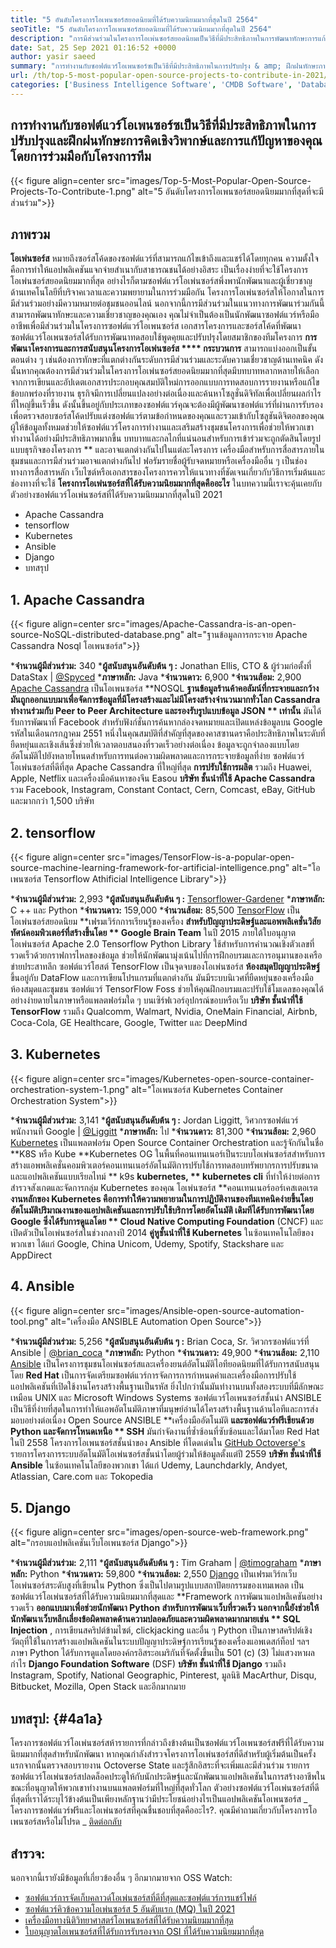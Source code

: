 ```yaml
---
title: "5 อันดับโครงการโอเพนซอร์สยอดนิยมที่ได้รับความนิยมมากที่สุดในปี 2564" 
seoTitle: "5 อันดับโครงการโอเพนซอร์สยอดนิยมที่ได้รับความนิยมมากที่สุดในปี 2564" 
description: "การมีส่วนร่วมในโครงการโอเพ่นซอร์สยอดนิยมเป็นวิธีที่มีประสิทธิภาพในการพัฒนาทักษะการแก้ปัญหาของคุณโดยร่วมมือกับโครงการทีม" 
date: Sat, 25 Sep 2021 01:16:52 +0000
author: yasir saeed
summary: "การทำงานกับซอฟต์แวร์โอเพนซอร์ซเป็นวิธีที่มีประสิทธิภาพในการปรับปรุง & amp; ฝึกฝนทักษะการคิดอย่างมีวิจารณญาณและการแก้ปัญหาของคุณโดยร่วมมือกับโครงการทีม" 
url: /th/top-5-most-popular-open-source-projects-to-contribute-in-2021/
categories: ['Business Intelligence Software', 'CMDB Software', 'Database Management Software', 'Deployment Tools', 'Learning Management System', 'Rapid Application Development', 'Software Development']
---
```


## การทำงานกับซอฟต์แวร์โอเพนซอร์ซเป็นวิธีที่มีประสิทธิภาพในการปรับปรุงและฝึกฝนทักษะการคิดเชิงวิพากษ์และการแก้ปัญหาของคุณโดยการร่วมมือกับโครงการทีม

{{< figure align=center src="images/Top-5-Most-Popular-Open-Source-Projects-To-Contribute-1.png" alt="5 อันดับโครงการโอเพนซอร์สยอดนิยมมากที่สุดที่จะมีส่วนร่วม">}}


## **ภาพรวม** 
**โอเพ่นซอร์ส**  หมายถึงซอร์สโค้ดของซอฟต์แวร์ที่สามารถแก้ไขเข้าถึงและแชร์ได้โดยทุกคน ความตั้งใจคือการทำให้แอปพลิเคชันแจกจ่ายสำเนากับสาธารณชนได้อย่างอิสระ เป็นเรื่องง่ายที่จะใช้โครงการโอเพ่นซอร์สยอดนิยมมากที่สุด อย่างไรก็ตามซอฟต์แวร์โอเพ่นซอร์สพึ่งพานักพัฒนาและผู้เชี่ยวชาญด้านเทคโนโลยีที่บริจาคเวลาและความพยายามในการร่วมมือกัน โครงการโอเพ่นซอร์สให้โอกาสในการมีส่วนร่วมอย่างมีความหมายต่อชุมชนออนไลน์ นอกจากนี้การมีส่วนร่วมในแนวทางการพัฒนาร่วมกันนี้สามารถพัฒนาทักษะและความเชี่ยวชาญของคุณเอง
คุณไม่จำเป็นต้องเป็นนักพัฒนาซอฟต์แวร์หรือมืออาชีพเพื่อมีส่วนร่วมในโครงการซอฟต์แวร์โอเพนซอร์ส เอกสารโครงการและซอร์สโค้ดที่พัฒนาซอฟต์แวร์โอเพนซอร์สได้รับการพัฒนาทดสอบใช้พูดคุยและปรับปรุงโดยสมาชิกของทีมโครงการ **การพัฒนาโครงการและการสนับสนุนโครงการโอเพ่นซอร์ส  ****  กระบวนการ**  สามารถแบ่งออกเป็นขั้นตอนต่าง ๆ เช่นต้องการทักษะที่แตกต่างกันระดับการมีส่วนร่วมและระดับความเชี่ยวชาญด้านเทคนิค ดังนั้นหากคุณต้องการมีส่วนร่วมในโครงการโอเพ่นซอร์สยอดนิยมมากที่สุดมีบทบาทหลากหลายให้เลือกจากการเขียนและอัปเดตเอกสารประกอบคุณสมบัติใหม่การออกแบบการทดสอบการรายงานหรือแก้ไขข้อบกพร่องที่รายงาน
ธุรกิจมีการเปลี่ยนแปลงอย่างต่อเนื่องและค้นหาโซลูชั่นดิจิทัลเพื่อเปลี่ยนผลกำไรที่ใหญ่ขึ้นเร็วขึ้น ดังนั้นขึ้นอยู่กับประเภทของซอฟต์แวร์คุณจะต้องมีผู้พัฒนาซอฟต์แวร์ที่ผ่านการรับรองเพื่อตรวจสอบซอร์สโค้ดปรับแต่งซอฟต์แวร์ตามข้อกำหนดของคุณและรวมเข้ากับโซลูชันดิจิตอลของคุณ ผู้ให้ข้อมูลทั้งหมดช่วยให้ซอฟต์แวร์โครงการทำงานและเสริมสร้างชุมชนโครงการเพื่อช่วยให้พวกเขาทำงานได้อย่างมีประสิทธิภาพมากขึ้น บทบาทและกลไกที่แน่นอนสำหรับการเข้าร่วมจะถูกตัดสินโดยรูปแบบธุรกิจของโครงการ ** และอาจแตกต่างกันไปในแต่ละโครงการ เครื่องมือสำหรับการสื่อสารภายในชุมชนและการมีส่วนร่วมอาจแตกต่างกันไป ฟอรัมรายชื่อผู้รับจดหมายหรือเครื่องมืออื่น ๆ เป็นช่องทางการสื่อสารหลัก เว็บไซต์หรือเอกสารของโครงการควรให้แนวทางที่ชัดเจนเกี่ยวกับวิธีการเริ่มต้นและช่องทางที่จะใช้
**โครงการโอเพ่นซอร์สที่ได้รับความนิยมมากที่สุดคืออะไร**  ในบทความนี้เราจะคุ้นเคยกับตัวอย่างซอฟต์แวร์โอเพ่นซอร์สที่ได้รับความนิยมมากที่สุดในปี 2021
  * Apache Cassandra
  * tensorflow
  * Kubernetes
  * Ansible
  * Django
  * บทสรุป

## 1. Apache Cassandra

{{< figure align=center src="images/Apache-Cassandra-is-an-open-source-NoSQL-distributed-database.png" alt="ฐานข้อมูลการกระจาย Apache Cassandra Nosql โอเพนซอร์ส">}}

  ***จำนวนผู้มีส่วนร่วม:**  340
  ***ผู้สนับสนุนอันดับต้น ๆ :**  Jonathan Ellis, CTO & ผู้ร่วมก่อตั้งที่ DataStax | [@Spyced][1]
  ***ภาษาหลัก:**  Java
  ***จำนวนดาว:**  6,900
  ***จำนวนส้อม:**  2,900
[Apache Cassandra][2] เป็นโอเพนซอร์ส **NOSQL  **ฐานข้อมูลร้านค้าคอลัมน์ที่กระจายและกว้าง มันถูกออกแบบมาเพื่อจัดการข้อมูลที่มีโครงสร้างและไม่มีโครงสร้างจำนวนมากทั่วโลก Cassandra ทำงานร่วมกับ Peer to Peer Architecture และรองรับรูปแบบข้อมูล JSON **  เท่านั้น**  มันได้รับการพัฒนาที่ Facebook สำหรับฟังก์ชั่นการค้นหากล่องจดหมายและเปิดแหล่งข้อมูลบน Google รหัสในเดือนกรกฎาคม 2551
หนึ่งในคุณสมบัติที่สำคัญที่สุดของคาสซานดราคือประสิทธิภาพในระดับที่ยืดหยุ่นและเชิงเส้นซึ่งช่วยให้เวลาตอบสนองที่รวดเร็วอย่างต่อเนื่อง ข้อมูลจะถูกจำลองแบบโดยอัตโนมัติไปยังหลายโหนดสำหรับการทนต่อความผิดพลาดและการกระจายข้อมูลที่ง่าย ซอฟต์แวร์โอเพ่นซอร์สที่ดีที่สุด Apache Cassandra ที่ใหญ่ที่สุด **การปรับใช้การผลิต**  รวมถึง Huawei, Apple, Netflix และเครื่องมือค้นหาของจีน Easou
**บริษัท ชั้นนำที่ใช้ Apache Cassandra**  รวม Facebook, Instagram, Constant Contact, Cern, Comcast, eBay, GitHub และมากกว่า 1,500 บริษัท

## 2. tensorflow

{{< figure align=center src="images/TensorFlow-is-a-popular-open-source-machine-learning-framework-for-artificial-intelligence.png" alt="โอเพนซอร์ส Tensorflow Athificial Intelligence Library">}}

  ***จำนวนผู้มีส่วนร่วม:**  2,993
  ***ผู้สนับสนุนอันดับต้น ๆ :**  [Tensorflower-Gardener][3]
  ***ภาษาหลัก:**  C ++ และ Python
  ***จำนวนดาว:**  159,000
  ***จำนวนส้อม:**  85,500
[TensorFlow][4] เป็นโอเพ่นซอร์สยอดนิยม **เฟรมเวิร์กการเรียนรู้ของเครื่อง  **สำหรับปัญญาประดิษฐ์และแอพพลิเคชั่นวิสัยทัศน์คอมพิวเตอร์ที่สร้างขึ้นโดย **  Google Brain Team**  ในปี 2015 ภายใต้ใบอนุญาตโอเพ่นซอร์ส Apache 2.0 Tensorflow Python Library ใช้สำหรับการคำนวณเชิงตัวเลขที่รวดเร็วด้วยกราฟการไหลของข้อมูล ช่วยให้นักพัฒนามุ่งเน้นไปที่การฝึกอบรมและการอนุมานของเครือข่ายประสาทลึก
ซอฟต์แวร์โฮสต์ TensorFlow เป็นจุดจบของโอเพ่นซอร์ส **ห้องสมุดปัญญาประดิษฐ์**  ขึ้นอยู่กับ DataFlow และการเขียนโปรแกรมที่แตกต่างกัน มันมีระบบนิเวศที่ยืดหยุ่นของเครื่องมือห้องสมุดและชุมชน ซอฟต์แวร์ TensorFlow Foss ช่วยให้คุณฝึกอบรมและปรับใช้โมเดลของคุณได้อย่างง่ายดายในภาษาหรือแพลตฟอร์มใด ๆ บนเซิร์ฟเวอร์อุปกรณ์ขอบหรือเว็บ
**บริษัท ชั้นนำที่ใช้ TensorFlow**  รวมถึง Qualcomm, Walmart, Nvidia, OneMain Financial, Airbnb, Coca-Cola, GE Healthcare, Google, Twitter และ DeepMind

## 3. Kubernetes

{{< figure align=center src="images/Kubernetes-open-source-container-orchestration-system-1.png" alt="โอเพนซอร์ส Kubernetes Container Orchestration System">}}

  ***จำนวนผู้มีส่วนร่วม:**  3,141
  ***ผู้สนับสนุนอันดับต้น ๆ :**  Jordan Liggitt, วิศวกรซอฟต์แวร์พนักงานที่ Google | [@Liggitt][5]
  ***ภาษาหลัก:**  ไป
  ***จำนวนดาว:**  81,300
  ***จำนวนส้อม:**  2,960
[Kubernetes][6] เป็นแพลตฟอร์ม Open Source Container Orchestration และรู้จักกันในชื่อ **K8S หรือ Kube  **Kubernetes OG ในพื้นที่คอนเทนเนอร์เป็นระบบโอเพ่นซอร์สสำหรับการสร้างแอพพลิเคชั่นคอมพิวเตอร์คอนเทนเนอร์อัตโนมัติการปรับใช้การทดสอบทรัพยากรการปรับขนาดและแอปพลิเคชันแบบเรียลไทม์ **  k9s  **kubernetes, **  kubernetes cli**  ที่ทำให้ง่ายต่อการสำรวจสังเกตและจัดการกลุ่ม Kubernetes ของคุณ
โอเพ่นซอร์ส **คอนเทนเนอร์ออร์เคสเตอเรต  **งานหลักของ Kubernetes คือการทำให้ความพยายามในการปฏิบัติงานของทีมเทคนิคง่ายขึ้นโดยอัตโนมัติปริมาณงานของแอปพลิเคชันและการปรับใช้บริการโดยอัตโนมัติ เดิมทีได้รับการพัฒนาโดย Google ซึ่งได้รับการดูแลโดย **  Cloud Native Computing Foundation**  (CNCF) และเปิดตัวเป็นโอเพ่นซอร์สในช่วงกลางปี ​​2014
**คู่หูชั้นนำที่ใช้ Kubernetes**  ในซ้อนเทคโนโลยีของพวกเขา ได้แก่ Google, China Unicom, Udemy, Spotify, Stackshare และ AppDirect

## 4. Ansible

{{< figure align=center src="images/Ansible-open-source-automation-tool.png" alt="เครื่องมือ ANSIBLE Automation Open Source">}}

  ***จำนวนผู้มีส่วนร่วม:**  5,256
  ***ผู้สนับสนุนอันดับต้น ๆ :**  Brian Coca, Sr. วิศวกรซอฟต์แวร์ที่ Ansible | [@brian_coca][7]
  ***ภาษาหลัก:**  Python
  ***จำนวนดาว:**  49,900
  ***จำนวนส้อม:**  2,110
[Ansible][8] เป็นโครงการชุมชนโอเพ่นซอร์สและเครื่องยนต์อัตโนมัติไอทียอดนิยมที่ได้รับการสนับสนุนโดย **Red Hat**  เป็นการจัดเตรียมซอฟต์แวร์การจัดการการกำหนดค่าและเครื่องมือการปรับใช้แอปพลิเคชันที่เปิดใช้งานโครงสร้างพื้นฐานเป็นรหัส ยิ่งไปกว่านั้นมันทำงานบนทั้งสองระบบที่มีลักษณะเหมือน UNIX และ Microsoft Windows Systems ซอฟต์แวร์โอเพนซอร์สชั้นนำ ANSIBLE เป็นวิธีที่ง่ายที่สุดในการทำให้แอพอัตโนมัติภาษาที่มนุษย์อ่านได้โครงสร้างพื้นฐานด้านไอทีและการส่งมอบอย่างต่อเนื่อง
Open Source ANSIBLE **เครื่องมืออัตโนมัติ  **และซอฟต์แวร์ฟรีเขียนด้วย Python และจัดการโหนดเหนือ **  SSH**  มันกำจัดงานที่ซ้ำซ้อนที่ซับซ้อนและได้มาโดย Red Hat ในปี 2558 โครงการโอเพนซอร์สชั้นนำของ Ansible ที่โดดเด่นใน [GitHub Octoverse's][9] รายการโครงการระบบอัตโนมัติโอเพ่นซอร์สชั้นนำโดยผู้ร่วมให้ข้อมูลตั้งแต่ปี 2559
**บริษัท ชั้นนำที่ใช้ Ansible**  ในซ้อนเทคโนโลยีของพวกเขา ได้แก่ Udemy, Launchdarkly, Andyet, Atlassian, Care.com และ Tokopedia

## 5. Django

{{< figure align=center src="images/open-source-web-framework.png" alt="กรอบแอปพลิเคชันเว็บโอเพนซอร์ส Django">}}

  ***จำนวนผู้มีส่วนร่วม:**  2,111
  ***ผู้สนับสนุนอันดับต้น ๆ :**  Tim Graham | [@timograham][10]
  ***ภาษาหลัก:**  Python
  ***จำนวนดาว:**  59,800
  ***จำนวนส้อม:**  2,550
[Django][11] เป็นเฟรมเวิร์กเว็บโอเพ่นซอร์สระดับสูงที่เขียนใน Python ซึ่งเป็นไปตามรูปแบบสถาปัตยกรรมของเทมเพลต เป็นซอฟต์แวร์โอเพ่นซอร์สที่ได้รับความนิยมมากที่สุดและ **Framework การพัฒนาแอปพลิเคชันอย่างรวดเร็ว  **ออกแบบมาเพื่อช่วยนักพัฒนา Python สำหรับการพัฒนาเว็บที่รวดเร็ว นอกจากนี้ยังช่วยให้นักพัฒนาเว็บหลีกเลี่ยงข้อผิดพลาดด้านความปลอดภัยและความผิดพลาดมากมายเช่น **  SQL Injection** , การเขียนสคริปต์ข้ามไซต์, clickjacking และอื่น ๆ
Python เป็นภาษาสคริปต์เชิงวัตถุที่ใช้ในการสร้างแอปพลิเคชันในระบบปัญญาประดิษฐ์การเรียนรู้ของเครื่องแอพเดสก์ท็อป ฯลฯ ภาษา Python ได้รับการดูแลโดยองค์กรอิสระอเมริกันที่จัดตั้งขึ้นเป็น 501 (c) (3) ไม่แสวงหาผลกำไร **Django Foundation Software**  (DSF)
**บริษัท ชั้นนำที่ใช้ Django**  รวมถึง Instagram, Spotify, National Geographic, Pinterest, มูลนิธิ MacArthur, Disqu, Bitbucket, Mozilla, Open Stack และอีกมากมาย

## **บทสรุป:**    {#4a1a}
โครงการซอฟต์แวร์โอเพ่นซอร์สห้ารายการที่กล่าวถึงข้างต้นเป็นซอฟต์แวร์โอเพนซอร์สฟรีที่ได้รับความนิยมมากที่สุดสำหรับนักพัฒนา หากคุณกำลังสำรวจโครงการโอเพ่นซอร์สที่ดีสำหรับผู้เริ่มต้นเป็นครั้งแรกจากนั้นตรวจสอบรายงาน Octoverse State และรู้สึกอิสระที่จะเพิ่มและมีส่วนร่วม รายการซอฟต์แวร์โอเพ่นซอร์สปลดล็อคประตูให้กับนักประดิษฐ์และนักพัฒนาแอปพลิเคชันในการสร้างอาชีพในขณะที่อนุญาตให้พวกเขาทำงานบนแพลตฟอร์มที่ใหญ่ที่สุดทั่วโลก ตัวอย่างซอฟต์แวร์โอเพ่นซอร์สที่ดีที่สุดที่เราได้ระบุไว้ข้างต้นเป็นเพียงหลักฐานว่ามีประโยชน์อย่างไรเป็นแอปพลิเคชันโอเพนซอร์ส
_ โครงการซอฟต์แวร์ฟรีและโอเพ่นซอร์สที่คุณชื่นชอบที่สุดคืออะไร?. คุณมีคำถามเกี่ยวกับโครงการโอเพนซอร์สหรือไม่โปรด _ [ติดต่อกลับ][12]

## สำรวจ:
นอกจากนี้เรายังมีข้อมูลที่เกี่ยวข้องอื่น ๆ อีกมากมายจาก OSS Watch:
  * [ซอฟต์แวร์การจัดเก็บคลาวด์โอเพ่นซอร์สที่ดีที่สุดและซอฟต์แวร์การแชร์ไฟล์][13]
  * [ซอฟต์แวร์คิวข้อความโอเพ่นซอร์ส 5 อันดับแรก (MQ) ในปี 2021][14]
  * [เครื่องมือทางนิติวิทยาศาสตร์โอเพนซอร์สที่ได้รับความนิยมมากที่สุด][15]
  * [ใบอนุญาตโอเพนซอร์สที่ได้รับการรับรองจาก OSI ที่ได้รับความนิยมมากที่สุด][16]

  
[1]: https://twitter.com/spyced?lang=en
[2]: https://cassandra.apache.org/
[3]: https://github.com/tensorflower-gardener
[4]: https://www.tensorflow.org/
[5]: https://twitter.com/liggitt?lang=en
[6]: https://kubernetes.io/
[7]: https://twitter.com/brian_coca?lang=en
[8]: https://www.ansible.com/
[9]: https://octoverse.github.com/#top-and-trending-projects
[10]: https://twitter.com/timograham?lang=en
[11]: https://www.djangoproject.com/
[12]: mailto:yasir.saeed@aspose.com
[13]: https://products.containerize.com/backup-and-sync/
[14]: https://blog.containerize.com/message-queue-software/top-5-open-source-message-queue-software-in-2021/
[15]: https://blog.containerize.com/digital-forensic-tools/top-5-open-source-digital-forensic-tools-in-2021/
[16]: https://blog.containerize.com/licenses-standards/top-5-most-popular-osi-approved-open-source-licenses-of-2021/
